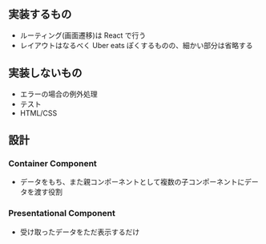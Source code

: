 ## 実装するもの

- ルーティング(画面遷移)は React で行う
- レイアウトはなるべく Uber eats ぽくするものの、細かい部分は省略する

## 実装しないもの

- エラーの場合の例外処理
- テスト
- HTML/CSS

## 設計

### Container Component

- データをもち、また親コンポーネントとして複数の子コンポーネントにデータを渡す役割

### Presentational Component

- 受け取ったデータをただ表示するだけ
